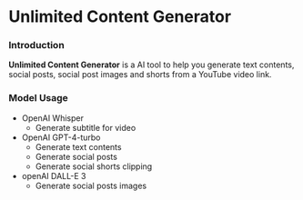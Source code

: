 # Unlimited Content Generator

### Introduction

**Unlimited Content Generator** is a AI tool to help you generate text contents, social posts, social post images and shorts from a YouTube video link.

### Model Usage
* OpenAI Whisper
  - Generate subtitle for video
* OpenAI GPT-4-turbo
  - Generate text contents
  - Generate social posts
  - Generate social shorts clipping
* openAI DALL-E 3
  - Generate social posts images
